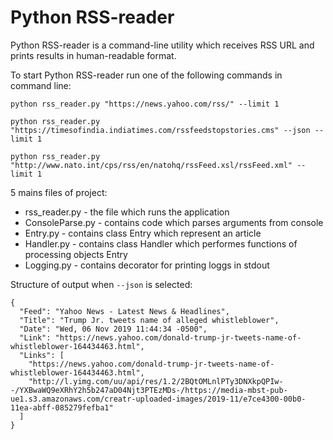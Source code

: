 # Python RSS-reader 
Python RSS-reader is a command-line utility which receives RSS URL and prints results in human-readable format.

To start Python RSS-reader run one of the following commands
in command line:
```shell
python rss_reader.py "https://news.yahoo.com/rss/" --limit 1
```
```shell
python rss_reader.py "https://timesofindia.indiatimes.com/rssfeedstopstories.cms" --json --limit 1
```
```shell
python rss_reader.py "http://www.nato.int/cps/rss/en/natohq/rssFeed.xsl/rssFeed.xml" --limit 1
```

5 mains files of project:
* rss_reader.py - the file which runs the application
* ConsoleParse.py - contains code which parses arguments from console
* Entry.py - contains class Entry which represent an article
* Handler.py - contains class Handler which performes functions of processing objects Entry
* Logging.py - contains decorator for printing loggs in stdout

Structure of output when `--json` is selected:
```
{
  "Feed": "Yahoo News - Latest News & Headlines",
  "Title": "Trump Jr. tweets name of alleged whistleblower",
  "Date": "Wed, 06 Nov 2019 11:44:34 -0500",
  "Link": "https://news.yahoo.com/donald-trump-jr-tweets-name-of-whistleblower-164434463.html",
  "Links": [
    "https://news.yahoo.com/donald-trump-jr-tweets-name-of-whistleblower-164434463.html",
    "http://l.yimg.com/uu/api/res/1.2/2BQtOMLnlPTy3DNXkpQPIw--/YXBwaWQ9eXRhY2h5b247aD04Njt3PTEzMDs-/https://media-mbst-pub-ue1.s3.amazonaws.com/creatr-uploaded-images/2019-11/e7ce4300-00b0-11ea-abff-085279fefba1"
  ]
}
```